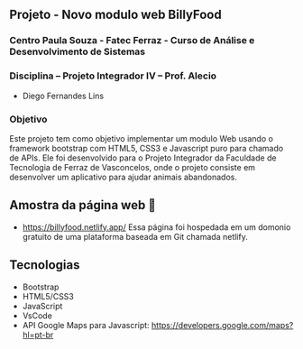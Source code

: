 ## Projeto - Novo modulo web BillyFood 
### Centro Paula Souza - Fatec Ferraz - Curso de Análise e Desenvolvimento de Sistemas
### Disciplina – Projeto Integrador IV – Prof. Alecio

- Diego Fernandes Lins

### Objetivo
Este projeto tem como objetivo implementar um modulo Web usando o framework bootstrap com HTML5, CSS3 e Javascript puro para chamado de APIs. Ele foi desenvolvido para o Projeto Integrador da Faculdade de Tecnologia de Ferraz de Vasconcelos, onde o projeto consiste em desenvolver um aplicativo para ajudar animais abandonados.

## Amostra da página web 🔭
- https://billyfood.netlify.app/
Essa página foi hospedada em um domonio gratuito de uma plataforma baseada em Git chamada netlify.

## Tecnologias
- Bootstrap
- HTML5/CSS3
- JavaScript
- VsCode
- API Google Maps para Javascript: https://developers.google.com/maps?hl=pt-br
